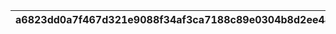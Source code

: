 |a6823dd0a7f467d321e9088f34af3ca7188c89e0304b8d2ee48b8bf51e3c649e|70840c939a2880effb5511c611e36d84fecb6a9a2aa422f81a67708c35eefb74|e4bfdc24d25b2ca53d15b72505551cb62f4df7c75985ef81d7312a5bf23d9a4b|f5ce0971493a5107ad89127bb17fbacb64fed3e47fd835faca7ee14f11c8b2b7|0ce2b1b14bb50edaed2457ec2ff33c9951e0640f2333c7468cf66377122c4aac|
| --- | --- | --- | --- | --- |
